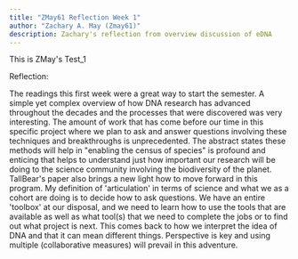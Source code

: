 ```yaml
---
title: "ZMay61 Reflection Week 1"
author: "Zachary A. May (Zmay61)"
description: Zachary's reflection from overview discussion of eDNA
---
```



This is ZMay's Test_1


Reflection:


The readings this first week were a great way to start the semester. A simple yet complex overview of how DNA research has advanced throughout the decades and the processes that were discovered was very interesting. The amount of work that has come before our time in this specific project where we plan to ask and answer questions involving these techniques and breakthroughs is unprecedented. The abstract states these methods will help in "enabling the census of species" is profound and enticing that helps to understand just how important our research will be doing to the science community involving the biodiversity of the planet. TallBear's paper also brings a new light how to move forward in this program. My definition of 'articulation' in terms of science and what we as a cohort are doing is to decide how to ask questions. We have an entire 'toolbox' at our disposal, and we need to learn how to use the tools that are available as well as what tool(s) that we need to complete the jobs or to find out what project is next. This comes back to how we interpret the idea of DNA and that it can mean different things. Perspective is key and using multiple (collaborative measures) will prevail in this adventure.



